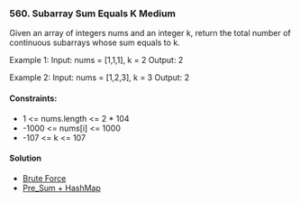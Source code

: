 ### 560. Subarray Sum Equals K **Medium**

Given an array of integers nums and an integer k, return the total number of continuous subarrays whose sum equals to k.

Example 1:
Input: nums = [1,1,1], k = 2
Output: 2

Example 2:
Input: nums = [1,2,3], k = 3
Output: 2
 

#### Constraints:

* 1 <= nums.length <= 2 * 104
* -1000 <= nums[i] <= 1000
* -107 <= k <= 107

#### Solution
* [Brute Force](../src/HashMap/SubarraySumEqualsK_560.java )
* [Pre_Sum + HashMap](../src/HashMap/SubarraySumEqualsK_560.java)